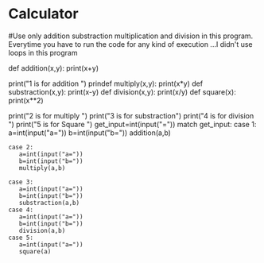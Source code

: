# Calculator
#Use only addition substraction multiplication and division in this program. Everytime you have to run the code for any kind of execution ...I didn't use loops in this program 


def addition(x,y):
    print(x+y)

    
print("1 is for addition ")
prindef multiply(x,y):
    print(x*y)
def substraction(x,y):
    print(x-y)
def division(x,y):
    print(x/y)
def square(x):
    print(x**2)


print("2 is for multiply ")
print("3 is for substraction")
print("4 is for division ")
print("5 is for Square ")
get_input=int(input("="))
match get_input:
    case 1:
       a=int(input("a="))
       b=int(input("b="))
       addition(a,b)
       
    case 2:
       a=int(input("a="))
       b=int(input("b="))
       multiply(a,b)
    
    case 3:
       a=int(input("a="))
       b=int(input("b="))
       substraction(a,b)
    case 4:
       a=int(input("a="))
       b=int(input("b="))
       division(a,b)
    case 5:
       a=int(input("a="))       
       square(a)
       
        
